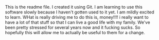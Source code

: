 This is the readme file. I created it using Git. I am learning to use this software slowly because I haven't gotten used to it yet. I am mildly excited to learn. WHat is really driving me to do this is, money!!!! i really want to have a lot of that stuff so that I can live a good life with my family. We've been pretty stressed for several years now and it fucking sucks. So hopefully this will allow me to actually be useful to them for a change. 